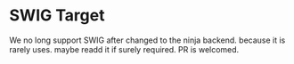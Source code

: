 # SWIG Target

We no long support SWIG after changed to the ninja backend. because it is rarely uses.
maybe readd it if surely required. PR is welcomed.
